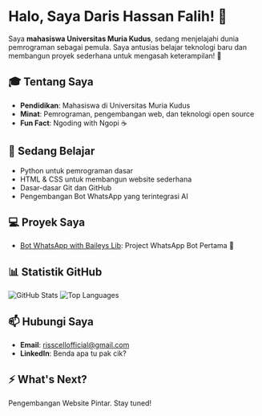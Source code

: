 # Halo, Saya Daris Hassan Falih! 👋

Saya **mahasiswa Universitas Muria Kudus**, sedang menjelajahi dunia pemrograman sebagai pemula. Saya antusias belajar teknologi baru dan membangun proyek sederhana untuk mengasah keterampilan! 🚀

## 🎓 Tentang Saya
- **Pendidikan**: Mahasiswa di Universitas Muria Kudus
- **Minat**: Pemrograman, pengembangan web, dan teknologi open source
- **Fun Fact**: Ngoding with Ngopi ☕

## 🌱 Sedang Belajar
- Python untuk pemrograman dasar
- HTML & CSS untuk membangun website sederhana
- Dasar-dasar Git dan GitHub
- Pengembangan Bot WhatsApp yang terintegrasi AI

## 💻 Proyek Saya
- [Bot WhatsApp with Baileys Lib](https://github.com/Drshssnflh1/RIssCell-Official-Bot): Project WhatsApp Bot Pertama 🤫

## 📊 Statistik GitHub
![GitHub Stats](https://github-readme-stats-sigma-five.vercel.app/api?username=drshssnflh1&show_icons=true&theme=gruvbox&include_all_commits=true)
![Top Languages](https://github-readme-stats-sigma-five.vercel.app/api/top-langs/?username=drshssnflh1&layout=compact&theme=gruvbox)

## 📫 Hubungi Saya
- **Email**: risscellofficial@gmail.com
- **LinkedIn**: Benda apa tu pak cik?

## ⚡ What's Next?
Pengembangan Website Pintar. Stay tuned!
